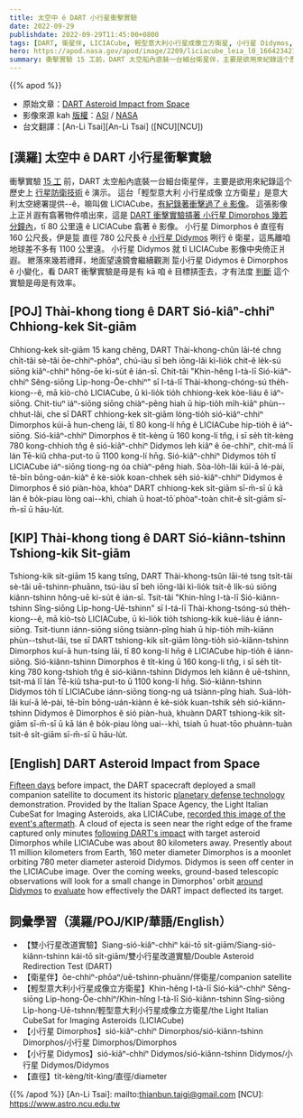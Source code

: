 ```yaml
---
title: 太空中 ê DART 小行星衝擊實驗
date: 2022-09-29
publishdate: 2022-09-29T11:45:00+0800
tags: [DART, 衛星伴, LICIACube, 輕型意大利小行星成像立方衛星, 小行星 Didymos, 小行星 Dimorphos, 直徑]
hero: https://apod.nasa.gov/apod/image/2209/liciacube_leia_l0_1664234215_00000_01_c.jpg
summary: 衝擊實驗 15 工前，DART 太空船內底裝一台細台衛星伴，主要是欲用來紀錄這个歷史上 行星防衛技術 ê 演示。
---
```


{{% apod %}}

- 原始文章：[DART Asteroid Impact from Space](https://apod.nasa.gov/apod/ap220929.html)
- 影像來源 kah [版權][copyright]：[ASI](https://www.asi.it/) / [NASA](https://www.nasa.gov/)
- 台文翻譯：[An-Li Tsai][An-Li Tsai] ([NCU][NCU])

## [漢羅] 太空中 ê DART 小行星衝擊實驗
衝擊實驗 [15 工][Fifteen days] 前，DART 太空船內底裝一台細台衛星伴，主要是欲用來紀錄這个歷史上 [行星防衛技術][planetary defense technology] ê 演示。
這台「輕型意大利 小行星成像 立方衛星」是意大利太空總署提供--ê，嘛叫做 LICIACube，[有紀錄著衝擊過了 ê 影像][recorded this image of the event's aftermath]。
這張影像上正爿遐有翕著物件噴出來，這是 [DART 衝擊實驗挵著 小行星 Dimorphos 幾若分鐘內][following DART's impact e]，tī 80 公里遠 ê LICIACube 翕著 ê 影像。
小行星 Dimorphos ê 直徑有 160 公尺長，伊是踅 直徑 780 公尺長 ê [小行星 Didymos][around Didymos] 咧行 ê 衛星，這馬離咱地球差不多有 1100 公里遠。
小行星 Didymos 就 tī LICIACube 影像中央倚正爿遐。
紲落來幾若禮拜，地面望遠鏡會繼續觀測 踅小行星 Didymos ê Dimorphos ê 小變化，看 DART 衝擊實驗是毋是有 kā 咱 ê 目標挵歪去，才有法度 [判斷][evaluate] 這个實驗是毋是有效率。

## [POJ] Thài-khong tiong ê DART Sió-kiâⁿ-chhiⁿ Chhiong-kek Si̍t-giām
Chhiong-kek si̍t-giām 15 kang chêng, DART Thài-khong-chûn lāi-té chng chi̍t-tâi sè-tâi ōe-chhiⁿ-phōaⁿ, chú-iàu sī beh iōng-lâi kì-lio̍k chit-ê le̍k-sú siōng kiâⁿ-chhiⁿ hông-ōe ki-su̍t ê ián-sī.
Chit-tâi "Khin-hêng I-tà-lī Sió-kiâⁿ-chhiⁿ Sêng-siōng Li̍p-hong-Ōe-chhiⁿ" sī I-tá-lī Thài-khong-chóng-sú the̍h-kiong--ê, mā kiò-chò LICIACube, ū kì-lio̍k tio̍h chhiong-kek kòe-liáu ê iáⁿ-siōng.
Chit-tiuⁿ iáⁿ-siōng siōng chiàⁿ-pêng hiah ū hip-tio̍h mi̍h-kiāⁿ phùn--chhut-lâi, che sī DART chhiong-kek si̍t-giām lòng-tio̍h sió-kiâⁿ-chhiⁿ Dimorphos kúi-ā hun-cheng lāi, tī 80 kong-lí hn̄g ê LICIACube hip-tio̍h ê iáⁿ-siōng.
Sió-kiâⁿ-chhiⁿ Dimorphos ê ti̍t-kèng ū 160 kong-lí tn̂g, i sī se̍h ti̍t-kèng 780 kong-chhioh tn̂g ê sió-kiâⁿ-chhiⁿ Didymos leh kiâⁿ ê ōe-chhiⁿ, chit-má lī lán Tē-kiû chha-put-to ū 1100 kong-lí hn̄g.
Sió-kiâⁿ-chhiⁿ Didymos to̍h tī LICIACube iáⁿ-siōng tiong-ng óa chiàⁿ-pêng hiah.
Sòa-lo̍h-lâi kúi-ā lé-pài, tē-bīn bōng-oán-kiàⁿ ē kè-sio̍k koan-chhek se̍h sió-kiâⁿ-chhiⁿ Didymos ê Dimorphos ê sió piàn-hòa, khòaⁿ DART chhiong-kek si̍t-giām sī-m̄-sī ū kā lán ê bo̍k-piau lòng oai--khì, chiah ū hoat-tō͘ phòaⁿ-toàn chit-ê si̍t-giām sī-m̄-sī ū hāu-lu̍t.

## [KIP] Thài-khong tiong ê DART Sió-kiânn-tshinn Tshiong-kik Si̍t-giām
Tshiong-kik si̍t-giām 15 kang tsîng, DART Thài-khong-tsûn lāi-té tsng tsi̍t-tâi sè-tâi uē-tshinn-phuānn, tsú-iàu sī beh iōng-lâi kì-lio̍k tsit-ê li̍k-sú siōng kiânn-tshinn hông-uē ki-su̍t ê ián-sī.
Tsit-tâi "Khin-hîng I-tà-lī Sió-kiânn-tshinn Sîng-siōng Li̍p-hong-Uē-tshinn" sī I-tá-lī Thài-khong-tsóng-sú the̍h-kiong--ê, mā kiò-tsò LICIACube, ū kì-lio̍k tio̍h tshiong-kik kuè-liáu ê iánn-siōng.
Tsit-tiunn iánn-siōng siōng tsiànn-pîng hiah ū hip-tio̍h mi̍h-kiānn phùn--tshut-lâi, tse sī DART tshiong-kik si̍t-giām lòng-tio̍h sió-kiânn-tshinn Dimorphos kuí-ā hun-tsing lāi, tī 80 kong-lí hn̄g ê LICIACube hip-tio̍h ê iánn-siōng.
Sió-kiânn-tshinn Dimorphos ê ti̍t-kìng ū 160 kong-lí tn̂g, i sī se̍h ti̍t-kìng 780 kong-tshioh tn̂g ê sió-kiânn-tshinn Didymos leh kiânn ê uē-tshinn, tsit-má lī lán Tē-kiû tsha-put-to ū 1100 kong-lí hn̄g.
Sió-kiânn-tshinn Didymos to̍h tī LICIACube iánn-siōng tiong-ng uá tsiànn-pîng hiah.
Suà-lo̍h-lâi kuí-ā lé-pài, tē-bīn bōng-uán-kiànn ē kè-sio̍k kuan-tshik se̍h sió-kiânn-tshinn Didymos ê Dimorphos ê sió piàn-huà, khuànn DART tshiong-kik si̍t-giām sī-m̄-sī ū kā lán ê bo̍k-piau lòng uai--khì, tsiah ū huat-tōo phuànn-tuàn tsit-ê si̍t-giām sī-m̄-sī ū hāu-lu̍t.

## [English] DART Asteroid Impact from Space
[Fifteen days][Fifteen days] before impact, the DART spacecraft deployed a small companion satellite to document its historic [planetary defense technology][planetary defense technology] demonstration.
Provided by the Italian Space Agency, the Light Italian CubeSat for Imaging Asteroids, aka LICIACube, [recorded this image of the event's aftermath][recorded this image of the event's aftermath].
A cloud of ejecta is seen near the right edge of the frame captured only minutes [following DART's impact][following DART's impact e] with target asteroid Dimorphos while LICIACube was about 80 kilometers away.
Presently about 11 million kilometers from Earth, 160 meter diameter Dimorphos is a moonlet orbiting 780 meter diameter asteroid Didymos.
Didymos is seen off center in the LICIACube image.
Over the coming weeks, ground-based telescopic observations will look for a small change in Dimorphos' orbit [around Didymos][around Didymos] to [evaluate][evaluate] how effectively the DART impact deflected its target.

## 詞彙學習（漢羅/POJ/KIP/華語/English）
- 【雙小行星改道實驗】Siang-sió-kiâⁿ-chhiⁿ kái-tō si̍t-giām/Siang-sió-kiânn-tshinn kái-tō si̍t-giām/雙小行星改道實驗/Double Asteroid Redirection Test (DART)
- 【衛星伴】ōe-chhiⁿ-phōaⁿ/uē-tshinn-phuānn/伴衛星/companion satellite
- 【輕型意大利小行星成像立方衛星】Khin-hêng I-tà-lī Sió-kiâⁿ-chhiⁿ Sêng-siōng Li̍p-hong-Ōe-chhiⁿ/Khin-hîng I-tà-lī Sió-kiânn-tshinn Sîng-siōng Li̍p-hong-Uē-tshnn/輕型意大利小行星成像立方衛星/the Light Italian CubeSat for Imaging Asteroids (LICIACube)
- 【小行星 Dimorphos】sió-kiâⁿ-chhiⁿ Dimorphos/sió-kiânn-tshinn Dimorphos/小行星 Dimorphos/Dimorphos
- 【小行星 Didymos】sió-kiâⁿ-chhiⁿ Didymos/sió-kiânn-tshinn Didymos/小行星 Didymos/Didymos
- 【直徑】ti̍t-kèng/ti̍t-kìng/直徑/diameter


{{% /apod %}}
[An-Li Tsai]: mailto:thianbun.taigi@gmail.com
[NCU]: https://www.astro.ncu.edu.tw

[copyright]: https://apod.nasa.gov/apod/fap/lib/about_apod.html#srapply

[Fifteen days]:https://www.nasa.gov/feature/dart-s-small-satellite-companion-takes-flight-ahead-of-impact
[planetary defense technology]:https://www.nasa.gov/specials/pdco/index.html
[recorded this image of the event's aftermath]:https://www.nasa.gov/feature/first-images-from-italian-space-agency-s-liciacube-satellite
[following DART's impact e]:https://apod.nasa.gov/apod/ap220927.html
[following DART's impact t]:https://apod.tw/daily/20220927/
[around Didymos]:https://solarsystem.nasa.gov/asteroids-comets-and-meteors/asteroids/didymos/in-depth/
[evaluate]:https://www.jhuapl.edu/NewsStory/220826b-dart-team-confirms-orbit-of-targeted-asteroid
